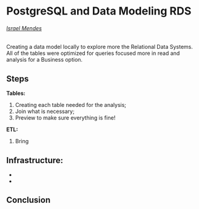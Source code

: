 # PostgreSQL and Data Modeling RDS
###### [Israel Mendes](israelmendes.com.br)
Creating a data model locally to explore more the Relational Data Systems. All of the tables were optimized for queries focused more in read and analysis for a Business option.

## Steps

**Tables:**
1. Creating each table needed for the analysis;
2. Join what is necessary;
3. Preview to make sure everything is fine!

**ETL:**
1. Bring 

**Infrastructure:**
- 
- 
- 

## Conclusion
